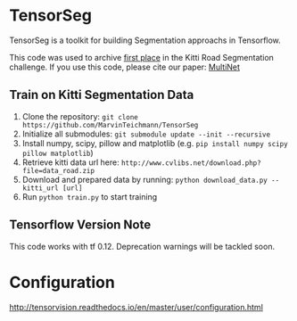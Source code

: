 # TensorSeg
TensorSeg is a toolkit for building Segmentation approachs in Tensorflow.

This code was used to archive [first place](http://www.cvlibs.net/datasets/kitti/eval_road_detail.php?result=ca96b8137feb7a636f3d774c408b1243d8a6e0df) in the Kitti Road Segmentation challenge. If you use this code, please cite our paper: [MultiNet](https://arxiv.org/abs/1612.07695)

## Train on Kitti Segmentation Data

1. Clone the repository: `git clone https://github.com/MarvinTeichmann/TensorSeg`
2. Initialize all submodules: `git submodule update --init --recursive`
3. Install numpy, scipy, pillow and matplotlib 
(e.g. `pip install numpy scipy pillow matplotlib`)
4. Retrieve kitti data url here: `http://www.cvlibs.net/download.php?file=data_road.zip`
3. Download and prepared data by running: `python download_data.py --kitti_url [url]`  
4. Run `python train.py` to start training

## Tensorflow Version Note

This code works with tf 0.12. Deprecation warnings will be tackled soon.


# Configuration 

http://tensorvision.readthedocs.io/en/master/user/configuration.html